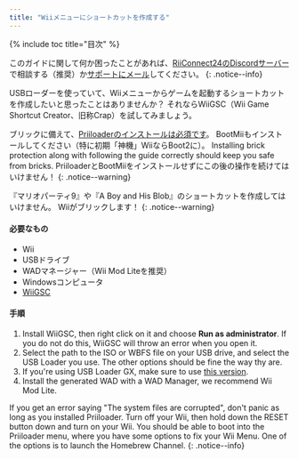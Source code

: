 ```yaml
---
title: "Wiiメニューにショートカットを作成する"
---
```


{% include toc title="目次" %}

このガイドに関して何か困ったことがあれば、[RiiConnect24のDiscordサーバー](https://discord.gg/rc24)で相談する（推奨）か[サポートにメール](mailto:support@riiconnect24.net)してください。
{: .notice--info}

USBローダーを使っていて、Wiiメニューからゲームを起動するショートカットを作成したいと思ったことはありませんか？ それならWiiGSC（Wii Game Shortcut Creator、旧称Crap）を試してみましょう。

ブリックに備えて、[Priiloaderのインストールは必須です](/priiloader)。 BootMiiもインストールしてください（特に初期「神機」WiiならBoot2に）。 Installing brick protection along with following the guide correctly should keep you safe from bricks. PriiloaderとBootMiiをインストールせずにこの後の操作を続けてはいけません！
{: .notice--warning}

『マリオパーティ9』や『A Boy and His Blob』のショートカットを作成してはいけません。 Wiiがブリックします！
{: .notice--warning}

#### 必要なもの

* Wii
* USBドライブ
* WADマネージャー（Wii Mod Liteを推奨）
* Windowsコンピュータ
* [WiiGSC](https://wiidatabase.de/downloads/pc-tools/wiigsc-ehemals-crap/)

#### 手順

1. Install WiiGSC, then right click on it and choose **Run as administrator**. If you do not do this, WiiGSC will throw an error when you open it.
2. Select the path to the ISO or WBFS file on your USB drive, and select the USB Loader you use. The other options should be fine the way thy are.
3. If you're using USB Loader GX, make sure to use [this version](https://hbb1.oscwii.org/hbb/usbloader_gx/usbloader_gx.zip).
4. Install the generated WAD with a WAD Manager, we recommend Wii Mod Lite.

If you get an error saying "The system files are corrupted", don't panic as long as you installed Priiloader. Turn off your Wii, then hold down the RESET button down and turn on your Wii. You should be able to boot into the Priiloader menu, where you have some options to fix your Wii Menu. One of the options is to launch the Homebrew Channel.
{: .notice--info}
